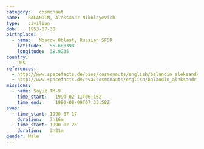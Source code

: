 ```yaml
---
category:	cosmonaut
name:	BALANDIN, Aleksandr Nikolayevich
type:	civilian
dob:	1953-07-30
birthplace:
  - name:	Moscow Oblast, Russian SFSR
    latitude:	55.608398
    longitude:	38.9235
country:
  - URS
references:
  - http://www.spacefacts.de/bios/cosmonauts/english/balandin_aleksandr.htm
  - http://www.spacefacts.de/eva/cosmonauts/english/balandin_aleksandr.htm
missions:
  - name: Soyuz TM-9
    time_start:   1990-02-11T06:16Z
    time_end:     1990-08-09T07:33:58Z
evas:
  - time_start: 1990-07-17
    duration:   7h16m
  - time_start: 1990-07-26
    duration:   3h21m
gender:	Male
---
```

